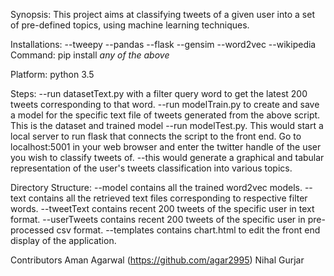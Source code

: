 Synopsis:
This project aims at classifying tweets of a given user into a set of pre-defined topics, using machine learning techniques. 

Installations:
--tweepy
--pandas
--flask
--gensim
--word2vec
--wikipedia
Command: pip install *any of the above*

Platform: python 3.5

Steps:
--run datasetText.py with a filter query word to get the latest 200 tweets corresponding to that word.
--run modelTrain.py to create and save a model for the specific text file of tweets generated from the above script.
  This is the dataset and trained model
--run modelTest.py. This would start a local server to run flask that connects the script to the front end. Go to localhost:5001 in your web browser and enter the twitter handle of the user you wish to classify tweets of.
--this would generate a graphical and tabular representation of the user's tweets classification into various topics.

Directory Structure:
--model contains all the trained word2vec models.
--text contains all the retrieved text files corresponding to respective filter words.
--tweetText contains recent 200 tweets of the specific user in text format.
--userTweets contains recent 200 tweets of the specific user in pre-processed csv format.
--templates contains chart.html to edit the front end display of the application.

Contributors
Aman Agarwal (https://github.com/agar2995)
Nihal Gurjar
